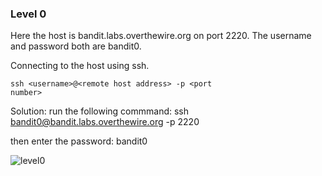 ### Level 0

Here the host is bandit.labs.overthewire.org on port 2220. The username and password both are bandit0.

Connecting to the host using ssh.

<code>ssh &lt;username&gt;@&lt;remote host address&gt; -p &lt;port number&gt;</code>

Solution:
run the following commmand:
ssh bandit0@bandit.labs.overthewire.org -p 2220

then enter the password: bandit0

![level0](https://user-images.githubusercontent.com/88927842/171993624-9f1baffb-49e6-4081-b6c2-d5074a9f9b09.png)